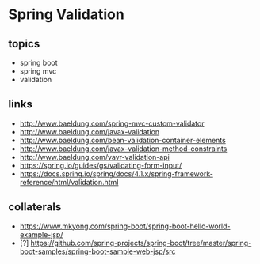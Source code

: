 # Spring Validation

## topics
* spring boot
* spring mvc
* validation

## links
* http://www.baeldung.com/spring-mvc-custom-validator
* http://www.baeldung.com/javax-validation
* http://www.baeldung.com/bean-validation-container-elements
* http://www.baeldung.com/javax-validation-method-constraints
* http://www.baeldung.com/vavr-validation-api
* https://spring.io/guides/gs/validating-form-input/
* https://docs.spring.io/spring/docs/4.1.x/spring-framework-reference/html/validation.html

## collaterals
* https://www.mkyong.com/spring-boot/spring-boot-hello-world-example-jsp/
* [?] https://github.com/spring-projects/spring-boot/tree/master/spring-boot-samples/spring-boot-sample-web-jsp/src